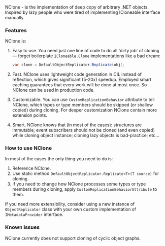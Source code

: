 NClone - is the implementation of deep copy of arbitrary .NET objects. Inspired by lazy people who were tired of implementing ICloneable interface manually.

### Features

NClone is:

1. Easy to use. You need just one line of code to do all 'dirty job' of cloning — forget boilerplate `ICloneable.Clone` implementations like a bad dream:
    ```csharp
    var clone = DefaultObjectReplicator.Replicate(obj);
    ```

1. Fast. NClone uses lightweight code generation in CIL instead of reflection, which gives significant (5-20x) speedup. Employed smart caching guarantees that every work will be done at most once. So NClone can be used in production code.

1. Customizable. You can use `CustomReplicationBehavior` attribute to tell NClone, which types or type members should be skipped (or shallow copied) during cloning. For deeper customization NClone contain more extension points.

1. Smart. NClone knows that (in most of the cases): structures are immutable; event subscribers should not be cloned (and even copied) while cloning object instance; cloning lazy objects is bad-practice; etc…

### How to use NClone

In most of the cases the only thing you need to do is:

1. Reference NClone.
1. Use static method `DefaultObjectReplicator.Replicate<T>(T source)` for cloning.
1. If you need to change how NClone processes some types or type members during cloning, apply `CustomReplicationBehaviorAttribute` to them.


If you need more extensibility, consider using a new instance of `ObjectReplicator` class with your own custom implementation of `IMetadataProvider` interface.

### Known issues

NClone currently does not support cloning of cyclic object graphs.
